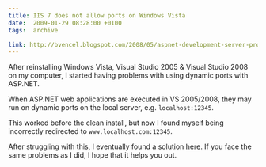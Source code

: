 ```yaml
---
title: IIS 7 does not allow ports on Windows Vista
date:  2009-01-29 08:28:00 +0100
tags:  archive

link: http://bvencel.blogspot.com/2008/05/aspnet-development-server-problems.html
---
```


After reinstalling Windows Vista, Visual Studio 2005 & Visual Studio 2008 on my computer, I started having problems with using dynamic ports with ASP.NET.

When ASP.NET web applications are executed in VS 2005/2008, they may run on dynamic ports on the local server, e.g. `localhost:12345`. 

This worked before the clean install, but now I found myself being incorrectly redirected to `www.localhost.com:12345`.

After struggling with this, I eventually found a solution [here]({{page.link}}). If
you face the same problems as I did, I hope that it helps you out.